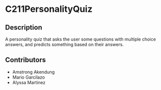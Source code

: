 # C211PersonalityQuiz

## Description
A personality quiz that asks the user some questions with multiple choice answers, and predicts something based on their answers.

## Contributors
- Amstrong Akendung
- Mario Garcilazo
- Alyssa Martinez
